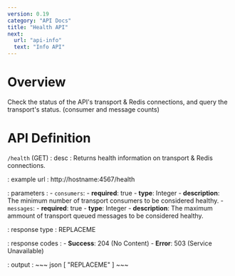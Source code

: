 ```yaml
---
version: 0.19
category: "API Docs"
title: "Health API"
next:
  url: "api-info"
  text: "Info API"
---
```


# Overview

Check the status of the API's transport & Redis connections, and query the
transport's status. (consumer and message counts)

# API Definition

`/health` (GET)
: desc
  : Returns health information on transport & Redis connections.

: example url
  : http://hostname:4567/health

: parameters
  : - `consumers`:
      - **required**: true
      - **type**: Integer
      - **description**: The minimum number of transport consumers to be considered healthy.
    - `messages`:
      - **required**: true
      - **type**: Integer
      - **description**: The maximum ammount of transport queued messages to be considered healthy.

: response type
  : REPLACEME

: response codes
  : - **Success**: 204 (No Content)
    - **Error**: 503 (Service Unavailable)

: output
  : ~~~ json
    [ "REPLACEME" ]
    ~~~
